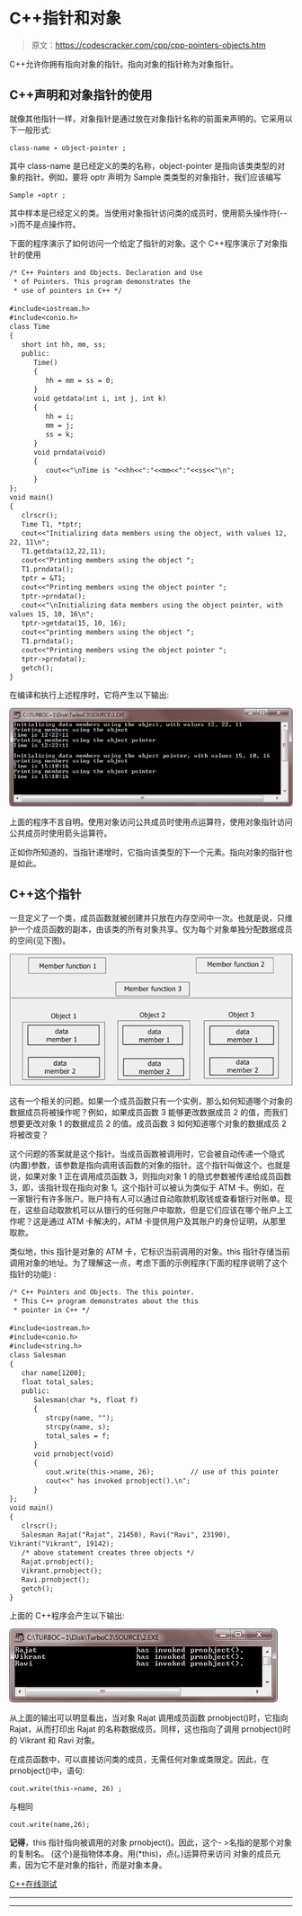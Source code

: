 # C++指针和对象

> 原文：<https://codescracker.com/cpp/cpp-pointers-objects.htm>

C++允许你拥有指向对象的指针。指向对象的指针称为对象指针。

## C++声明和对象指针的使用

就像其他指针一样，对象指针是通过放在对象指针名称的前面来声明的。它采用以下一般形式:

```
class-name ∗ object-pointer ;
```

其中 class-name 是已经定义的类的名称，object-pointer 是指向该类类型的对象的指针。例如，要将 optr 声明为 Sample 类类型的对象指针，我们应该编写

```
Sample ∗optr ;
```

其中样本是已经定义的类。当使用对象指针访问类的成员时，使用箭头操作符(-->)而不是点操作符。

下面的程序演示了如何访问一个给定了指针的对象。这个 C++程序演示了对象指针的使用

```
/* C++ Pointers and Objects. Declaration and Use
 * of Pointers. This program demonstrates the
 * use of pointers in C++ */

#include<iostream.h>
#include<conio.h>
class Time
{
   short int hh, mm, ss;
   public:
      Time()
      {
         hh = mm = ss = 0;
      }
      void getdata(int i, int j, int k)
      {
         hh = i;
         mm = j;
         ss = k;
      }
      void prndata(void)
      {
         cout<<"\nTime is "<<hh<<":"<<mm<<":"<<ss<<"\n";
      }
};
void main()
{
   clrscr();
   Time T1, *tptr;
   cout<<"Initializing data members using the object, with values 12, 22, 11\n";
   T1.getdata(12,22,11);
   cout<<"Printing members using the object ";
   T1.prndata();
   tptr = &T1;
   cout<<"Printing members using the object pointer ";
   tptr->prndata();
   cout<<"\nInitializing data members using the object pointer, with values 15, 10, 16\n";
   tptr->getdata(15, 10, 16);
   cout<<"printing members using the object ";
   T1.prndata();
   cout<<"Printing members using the object pointer ";
   tptr->prndata();
   getch();
}
```

在编译和执行上述程序时，它将产生以下输出:

![c++ pointers and objects](img/f89d930d8d8a2b483da56801dcbee432.png)

上面的程序不言自明。使用对象访问公共成员时使用点运算符，使用对象指针访问公共成员时使用箭头运算符。

正如你所知道的，当指针递增时，它指向该类型的下一个元素。指向对象的指针也是如此。

## C++这个指针

一旦定义了一个类，成员函数就被创建并只放在内存空间中一次。也就是说，只维护一个成员函数的副本，由该类的所有对象共享。仅为每个对象单独分配数据成员的空间(见下图)。

![cpp pointers this](img/87c3b01146d9e99e5220f8715240fb6d.png)

这有一个相关的问题。如果一个成员函数只有一个实例，那么如何知道哪个对象的数据成员将被操作呢？例如，如果成员函数 3 能够更改数据成员 2 的值，而我们想要更改对象 1 的数据成员 2 的值。成员函数 3 如何知道哪个对象的数据成员 2 将被改变？

这个问题的答案就是这个指针。当成员函数被调用时，它会被自动传递一个隐式(内置)参数，该参数是指向调用该函数的对象的指针。这个指针叫做这个。也就是说，如果对象 1 正在调用成员函数 3，则指向对象 1 的隐式参数被传递给成员函数 3，即，该指针现在指向对象 1。这个指针可以被认为类似于 ATM 卡。例如，在一家银行有许多账户。账户持有人可以通过自动取款机取钱或查看银行对账单。现在，这些自动取款机可以从银行的任何账户中取款，但是它们应该在哪个账户上工作呢？这是通过 ATM 卡解决的，ATM 卡提供用户及其账户的身份证明，从那里取款。

类似地，this 指针是对象的 ATM 卡，它标识当前调用的对象。this 指针存储当前调用对象的地址。为了理解这一点，考虑下面的示例程序(下面的程序说明了这个指针的功能) :

```
/* C++ Pointers and Objects. The this pointer.
 * This C++ program demonstrates about the this
 * pointer in C++ */

#include<iostream.h>
#include<conio.h>
#include<string.h>
class Salesman
{
   char name[1200];
   float total_sales;
   public:
      Salesman(char *s, float f)
      {
         strcpy(name, "");
         strcpy(name, s);
         total_sales = f;
      }
      void prnobject(void)
      {
         cout.write(this->name, 26);         // use of this pointer
         cout<<" has invoked prnobject().\n";
      }
};
void main()
{
   clrscr();
   Salesman Rajat("Rajat", 21450), Ravi("Ravi", 23190), Vikrant("Vikrant", 19142);
   /* above statement creates three objects */
   Rajat.prnobject();
   Vikrant.prnobject();
   Ravi.prnobject();
   getch();
}
```

上面的 C++程序会产生以下输出:

![c++ this pointer](img/f887491475653a9ed917549027ddaed3.png)

从上面的输出可以明显看出，当对象 Rajat 调用成员函数 prnobject()时，它指向 Rajat，从而打印出 Rajat 的名称数据成员。同样，这也指向了调用 prnobject()时的 Vikrant 和 Ravi 对象。

在成员函数中，可以直接访问类的成员，无需任何对象或类限定。因此，在 prnobject()中，语句:

```
cout.write(this->name, 26) ;
```

与相同

```
cout.write(name,26);
```

**记得**，this 指针指向被调用的对象 prnobject()。因此，这个- >名指的是那个对象的复制名。 (这个)是指物体本身。用(*this)，点(。)运算符来访问 对象的成员元素，因为它不是对象的指针，而是对象本身。

[C++在线测试](/exam/showtest.php?subid=3)

* * *

* * *